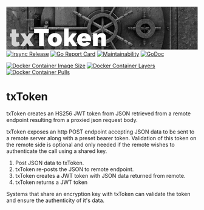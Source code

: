 ![txtoken data transmission](mast.jpg)
[![irsync Release](https://img.shields.io/github/release/txn2/txtoken.svg)](https://github.com/txn2/txtoken/releases)
[![Go Report Card](https://goreportcard.com/badge/github.com/txn2/txtoken)](https://goreportcard.com/report/github.com/txn2/txtoken)
[![Maintainability](https://api.codeclimate.com/v1/badges/c4cbc94c46027f0e3161/maintainability)](https://codeclimate.com/github/txn2/txtoken/maintainability)
[![GoDoc](https://godoc.org/github.com/txn2/irsync/txtoken?status.svg)](https://godoc.org/github.com/txn2/txtoken/rtq)


[![Docker Container Image Size](https://shields.beevelop.com/docker/image/image-size/txn2/txtoken/latest.svg)](https://hub.docker.com/r/txn2/irsync/)
[![Docker Container Layers](https://shields.beevelop.com/docker/image/layers/txn2/txtoken/latest.svg)](https://hub.docker.com/r/txn2/irsync/)
[![Docker Container Pulls](https://img.shields.io/docker/pulls/txn2/txtoken.svg)](https://hub.docker.com/r/txn2/txtoken/)

# txToken

txToken creates an HS256 JWT token from JSON retrieved from a remote endpoint resulting from a proxied json request body.

txToken exposes an http POST endpoint accepting JSON data to be sent to a remote server along with a preset bearer token. Validation of this token on the remote side is optional and only needed if the remote wishes to authenticate the call using a shared key.

1. Post JSON data to txToken.
2. txToken re-posts the JSON to remote endpoint.
3. txToken creates a JWT token with JSON data returned from remote.
4. txToken returns a JWT token

Systems that share an encryption key with txToken can validate the token and ensure the authenticity of it's data.


